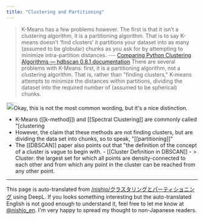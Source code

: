 ```yaml
---
title: "Clustering and Partitioning"
---
```


> K-Means has a few problems however. The first is that it isn’t a clustering algorithm, it is a partitioning algorithm. That is to say K-means doesn’t ‘find clusters’ it partitions your dataset into as many (assumed to be globular) chunks as you ask for by attempting to minimize intra-partition distances. --- [Comparing Python Clustering Algorithms — hdbscan 0.8.1 documentation](https://hdbscan.readthedocs.io/en/latest/comparing_clustering_algorithms.html)
There are several problems with K-Means: first, it is a partitioning algorithm, not a clustering algorithm. That is, rather than "finding clusters," K-means attempts to minimize the distances within partitions, dividing the dataset into the required number of (assumed to be spherical) chunks.

<img src='https://scrapbox.io/api/pages/nishio-en/nishio/icon' alt='nishio.icon' height="19.5"/>Okay, this is not the most common wording, but it's a nice distinction.
- K-Means ([[k-method]]) and [[Spectral Clustering]] are commonly called "[clustering
- However, the claim that these methods are not finding clusters, but are dividing the data set into chunks, so to speak, "[[partitioning]]"
- The [[DBSCAN]] paper also points out that "the definition of the concept of a cluster is vague to begin with.
        - [[Cluster Definition in DBSCAN]]
        - > Cluster: the largest set for which all points are density-connected to each other and from which any point in the cluster can be reached from any other point.

---
This page is auto-translated from [/nishio/クラスタリングとパーティショニング](https://scrapbox.io/nishio/クラスタリングとパーティショニング) using DeepL. If you looks something interesting but the auto-translated English is not good enough to understand it, feel free to let me know at [@nishio_en](https://twitter.com/nishio_en). I'm very happy to spread my thought to non-Japanese readers.